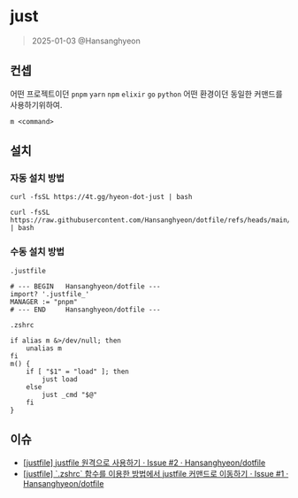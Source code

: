 # just

> 2025-01-03 @Hansanghyeon

## 컨셉

어떤 프로젝트이던 `pnpm` `yarn` `npm` `elixir` `go` `python` 어떤 환경이던 동일한 커맨드를 사용하기위하여.

`m <command>`

## 설치

### 자동 설치 방법

```
curl -fsSL https://4t.gg/hyeon-dot-just | bash
```

```
curl -fsSL https://raw.githubusercontent.com/Hansanghyeon/dotfile/refs/heads/main/just/install.sh | bash
```

### 수동 설치 방법

`.justfile`

```
# --- BEGIN   Hansanghyeon/dotfile ---
import? '.justfile_'
MANAGER := "pnpm"
# --- END     Hansanghyeon/dotfile ---
```

`.zshrc`

```
if alias m &>/dev/null; then
    unalias m
fi
m() {
    if [ "$1" = "load" ]; then
        just load
    else
        just _cmd "$@"
    fi
}
```

## 이슈

- [[justfile] justfile 원격으로 사용하기 · Issue #2 · Hansanghyeon/dotfile](https://github.com/Hansanghyeon/dotfile/issues/2)
- [[justfile] \`.zshrc\` 함수를 이용한 방법에서 justfile 커맨드로 이동하기 · Issue #1 · Hansanghyeon/dotfile](https://github.com/Hansanghyeon/dotfile/issues/1)

